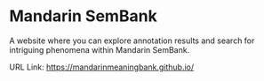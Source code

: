 # Mandarin SemBank
A website where you can explore annotation results and search for intriguing phenomena within Mandarin SemBank.

URL Link: https://mandarinmeaningbank.github.io/
